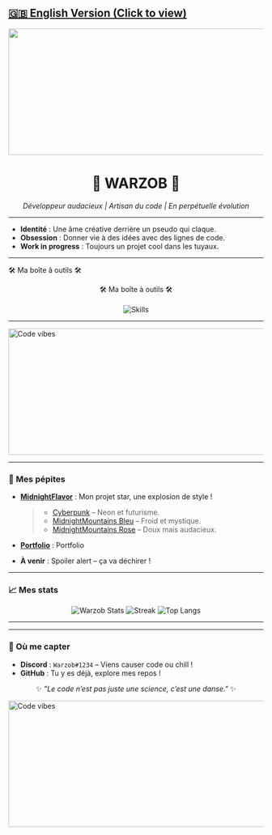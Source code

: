 ## [**🇬🇧 English Version (Click to view)**](/README.md)

<div align="center">
  <img src="https://c.tenor.com/yasksYy1XekAAAAC/tenor.gif" alt="Code vibes" width="3840" height="250"/>
  <h1>🌌 WARZOB 🌌</h1>
  <p><em>Développeur audacieux | Artisan du code | En perpétuelle évolution</em></p>
</div>

---

 - **Identité** : Une âme créative derrière un pseudo qui claque.  
 - **Obsession** : Donner vie à des idées avec des lignes de code.  
 - **Work in progress** : Toujours un projet cool dans les tuyaux.  
  
---

<div class="centrer-texte">
  🛠️ Ma boîte à outils 🛠️
</div>
   <p align="center">
                              🛠️ Ma boîte à outils 🛠️
  <br>
       <br>
  <img src="https://skillicons.dev/icons?i=html,css,lua,js,py,photoshop&perline=6" alt="Skills"/>
  <br>
</p>

---

  <img src="https://c.tenor.com/yasksYy1XekAAAAC/tenor.gif" alt="Code vibes" width="3840" height="250"/>
  
---

### 🌟 Mes pépites
- **[MidnightFlavor](https://github.com/Warzob/MidnightFlavor)** : Mon projet star, une explosion de style !  
  > - [Cyberpunk](https://github.com/Warzob/MidnightFlavor/blob/main/themes/cyberpunk.theme.css) – Neon et futurisme.  
  > - [MidnightMountains Bleu](https://github.com/Warzob/MidnightFlavor/blob/main/themes/midnightmountain-blue.theme.css) – Froid et mystique.  
  > - [MidnightMountains Rose](https://github.com/Warzob/MidnightFlavor/blob/main/themes/midnightmountains-pink.theme.css) – Doux mais audacieux.  


- **[Portfolio](https://github.com/Warzob/Warzob/tree/main/Portfolio)** : Portfolio 


- **À venir** : Spoiler alert – ça va déchirer !  

---

### 📈 Mes stats

<div align="center">
  <img src="https://github-readme-stats.vercel.app/api?username=Warzob&show_icons=true&border_radius=20&bg_color=0d1117&text_color=c9d1d9&title_color=58a6ff&icon_color=58a6ff&hide_border=true&count_private=true" alt="Warzob Stats"/>
  <img src="https://github-readme-streak-stats.herokuapp.com/?user=Warzob&theme=highcontrast&hide_border=true&background=0d1117&stroke=58a6ff&ring=58a6ff&fire=58a6ff&currStreakLabel=58a6ff&sideLabels=c9d1d9" alt="Streak"/>
  <img src="https://github-readme-stats.vercel.app/api/top-langs/?username=Warzob&layout=compact&border_radius=20&bg_color=0d1117&text_color=c9d1d9&title_color=58a6ff&hide_border=true" alt="Top Langs"/>
</div>

---

---

### 📡 Où me capter
- **Discord** : `Warzob#1234` – Viens causer code ou chill !  
- **GitHub** : Tu y es déjà, explore mes repos !  

<div align="center">
  <p>✨ <em>"Le code n’est pas juste une science, c’est une danse."</em> ✨</p>
</div>

  <img src="https://c.tenor.com/yasksYy1XekAAAAC/tenor.gif" alt="Code vibes" width="3840" height="250"/>
